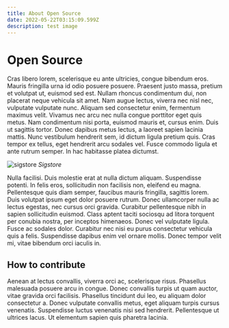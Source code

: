```yaml
---
title: About Open Source
date: 2022-05-22T03:15:09.599Z
description: test image
---
```

 
# Open Source

Cras libero lorem, scelerisque eu ante ultricies, congue bibendum eros. Mauris fringilla urna id odio posuere posuere. Praesent justo massa, pretium et volutpat ut, euismod sed est. Nullam rhoncus condimentum dui, non placerat neque vehicula sit amet. Nam augue lectus, viverra nec nisl nec, vulputate vulputate nunc. Aliquam sed consectetur enim, fermentum maximus velit. Vivamus nec arcu nec nulla congue porttitor eget quis metus. Nam condimentum nisi porta, euismod mauris et, cursus enim. Duis ut sagittis tortor. Donec dapibus metus lectus, a laoreet sapien lacinia mattis. Nunc vestibulum hendrerit sem, id dictum ligula pretium quis. Cras tempor ex tellus, eget hendrerit arcu sodales vel. Fusce commodo ligula et ante rutrum semper. In hac habitasse platea dictumst.

![sigstore](/img/sigstore.png)
_Sigstore_

Nulla facilisi. Duis molestie erat at nulla dictum aliquam. Suspendisse potenti. In felis eros, sollicitudin non facilisis non, eleifend eu magna. Pellentesque quis diam semper, faucibus mauris fringilla, sagittis lorem. Duis volutpat ipsum eget dolor posuere rutrum. Donec ullamcorper nulla ac lectus egestas, nec cursus orci gravida. Curabitur pellentesque nibh in sapien sollicitudin euismod. Class aptent taciti sociosqu ad litora torquent per conubia nostra, per inceptos himenaeos. Donec vel vulputate ligula. Fusce ac sodales dolor. Curabitur nec nisi eu purus consectetur vehicula quis a felis. Suspendisse dapibus enim vel ornare mollis. Donec tempor velit mi, vitae bibendum orci iaculis in.

## How to contribute

Aenean at lectus convallis, viverra orci ac, scelerisque risus. Phasellus malesuada posuere arcu in congue. Donec convallis turpis ut quam auctor, vitae gravida orci facilisis. Phasellus tincidunt dui leo, eu aliquam dolor consectetur a. Donec vulputate convallis metus, eget aliquam turpis cursus venenatis. Suspendisse luctus venenatis nisi sed hendrerit. Pellentesque ut ultrices lacus. Ut elementum sapien quis pharetra lacinia. 